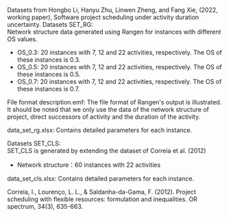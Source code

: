 Datasets from Hongbo Li, Hanyu Zhu, Linwen Zheng, and Fang Xie, (2022, working paper), Software project scheduling under activity duration uncertainty.
Datasets SET_RG:<br>
Network structure data generated using Rangen for instances with different OS values.
- OS_0.3: 20 instances with 7, 12 and 22 activities, respectively. The OS of these instances is 0.3.
- OS_0.5: 20 instances with 7, 12 and 22 activities, respectively. The OS of these instances is 0.5.
- OS_0.7: 20 instances with 7, 12 and 22 activities, respectively. The OS of these instances is 0.7.

File format description.emf: The file format of Rangen's output is illustrated. It should be noted that we only use the data of the  network structure of project, direct successors  of activity and the duration of the activity.

data_set_rg.xlsx: Contains detailed parameters for each instance.

Datasets SET_CLS:<br>
SET_CLS is generated by extending the dataset of Correia et al. (2012)
- Network structure：60 instances with 22 activities

data_set_cls.xlsx: Contains detailed parameters for each instance.


Correia, I., Lourenço, L. L., & Saldanha-da-Gama, F. (2012). Project scheduling with flexible resources: formulation and inequalities. OR spectrum, 34(3), 635-663.